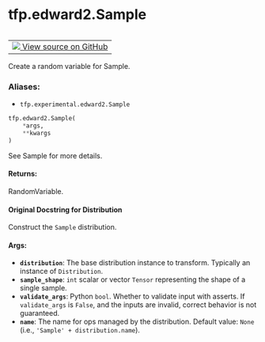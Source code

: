 <div itemscope itemtype="http://developers.google.com/ReferenceObject">
<meta itemprop="name" content="tfp.edward2.Sample" />
<meta itemprop="path" content="Stable" />
</div>

# tfp.edward2.Sample


<table class="tfo-notebook-buttons tfo-api" align="left">

<td>
  <a target="_blank" href="https://github.com/tensorflow/probability/blob/master/tensorflow_probability/python/experimental/edward2/interceptor.py">
    <img src="https://www.tensorflow.org/images/GitHub-Mark-32px.png" />
    View source on GitHub
  </a>
</td></table>



Create a random variable for Sample.

### Aliases:

* `tfp.experimental.edward2.Sample`


``` python
tfp.edward2.Sample(
    *args,
    **kwargs
)
```



<!-- Placeholder for "Used in" -->

See Sample for more details.

#### Returns:

RandomVariable.


#### Original Docstring for Distribution

Construct the `Sample` distribution.

#### Args:


* <b>`distribution`</b>: The base distribution instance to transform. Typically an
  instance of `Distribution`.
* <b>`sample_shape`</b>: `int` scalar or vector `Tensor` representing the shape of a
  single sample.
* <b>`validate_args`</b>: Python `bool`.  Whether to validate input with asserts.
  If `validate_args` is `False`, and the inputs are invalid,
  correct behavior is not guaranteed.
* <b>`name`</b>: The name for ops managed by the distribution.
  Default value: `None` (i.e., `'Sample' + distribution.name`).